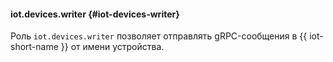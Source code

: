 #### iot.devices.writer {#iot-devices-writer}

Роль `iot.devices.writer` позволяет отправлять gRPC-сообщения в {{ iot-short-name }} от имени устройства.
